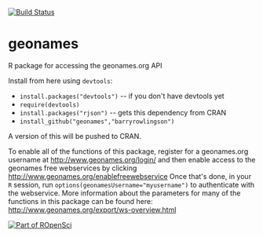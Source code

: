 [![Build Status](https://travis-ci.org/ropensci/geonames.png?branch=master)](https://travis-ci.org/ropensci/geonames)

geonames
========

R package for accessing the geonames.org API

Install from here using `devtools`:

 * `install.packages("devtools")` -- if you don't have devtools yet
 * `require(devtools)`
 * `install.packages("rjson")` -- gets this dependency from CRAN
 * `install_github("geonames","barryrowlingson")`

A version of this will be pushed to CRAN.

To enable all of the functions of this package, register for a geonames.org username at http://www.geonames.org/login/ and then enable access to the geonames free webservices by clicking http://www.geonames.org/enablefreewebservice Once that's done, in your `R` session, run `options(geonamesUsername="myusername")` to authenticate with the webservice. More information about the parameters for many of the functions in this package can be found here: http://www.geonames.org/export/ws-overview.html

[![Part of ROpenSci](http://ropensci.org/public_images/github_footer.png)](http://ropensci.org)
